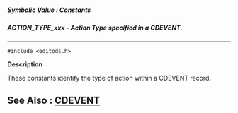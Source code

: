 ##### Symbolic Value : Constants
##### ACTION_TYPE_xxx - Action Type specified in a CDEVENT.
---
```
#include <editods.h>
```
**Description :**

These constants identify the type of action within a CDEVENT record.

**See Also :**
[CDEVENT](/reference/Data/CDEVENT)
---
